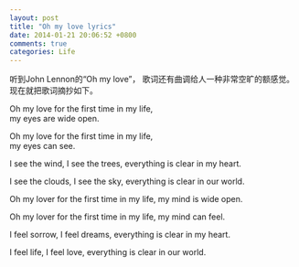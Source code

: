 ```yaml
---
layout: post
title: "Oh my love lyrics"
date: 2014-01-21 20:06:52 +0800
comments: true
categories: Life
---
```

听到John Lennon的“Oh my love”， 歌词还有曲调给人一种非常空旷的额感觉。现在就把歌词摘抄如下。   
    
Oh my love for the first time in my life,   
my eyes are wide open.    

Oh my love for the first time in my life,    
my eyes can see.   

I see the wind, I see the trees, everything is clear in my heart.    

I see the clouds, I see the sky, everything is clear in our world.  

Oh my lover for the first time in my life, my mind is wide open.   

Oh my lover for the first time in my life, my mind can feel.    

I feel sorrow, I feel dreams, everything is clear in my heart.    

I feel life, I feel love, everything is clear in our world.   


